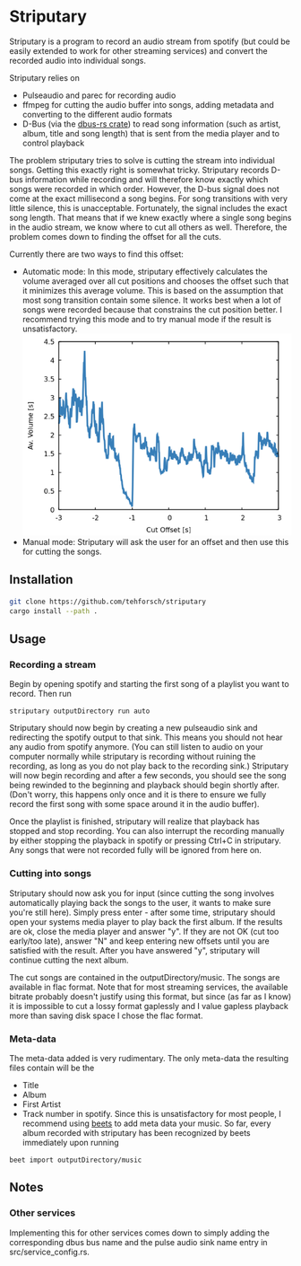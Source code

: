 # Striputary
Striputary is a program to record an audio stream from spotify (but could be easily extended to work for other streaming services) and convert the recorded audio into individual songs. 

Striputary relies on 
* Pulseaudio and parec for recording audio
* ffmpeg for cutting the audio buffer into songs, adding metadata and converting to the different audio formats
* D-Bus (via the [dbus-rs crate](https://github.com/diwic/dbus-rs)) to read song information (such as artist, album, title and song length) that is sent from the media player and to control playback

The problem striputary tries to solve is cutting the stream into individual songs. Getting this exactly right is somewhat tricky. Striputary records D-bus information while recording and will therefore know exactly which songs were recorded in which order. However, the D-bus signal does not come at the exact millisecond a song begins. For song transitions with very little silence, this is unacceptable. Fortunately, the signal includes the exact song length. That means that if we knew exactly where a single song begins in the audio stream, we know where to cut all others as well. Therefore, the problem comes down to finding the offset for all the cuts.

Currently there are two ways to find this offset:

* Automatic mode: In this mode, striputary effectively calculates the volume averaged over all cut positions and chooses the offset such that it minimizes this average volume. This is based on the assumption that most song transition contain some silence. It works best when a lot of songs were recorded because that constrains the cut position better. I recommend trying this mode and to try manual mode if the result is unsatisfactory.
![Average volume at cuts over cut offset](https://github.com/tehforsch/striputary/blob/master/pics/volumePlot.png?raw=true)
* Manual mode: Striputary will ask the user for an offset and then use this for cutting the songs.

## Installation
```bash
git clone https://github.com/tehforsch/striputary
cargo install --path .
```

## Usage
### Recording a stream
Begin by opening spotify and starting the first song of a playlist you want to record.
Then run
```
striputary outputDirectory run auto
```

Striputary should now begin by creating a new pulseaudio sink and redirecting the spotify output to that sink. This means you should not hear any audio from spotify anymore. (You can still listen to audio on your computer normally while striputary is recording without ruining the recording, as long as you do not play back to the recording sink.)
Striputary will now begin recording and after a few seconds, you should see the song being rewinded to the beginning and playback should begin shortly after. (Don't worry, this happens only once and it is there to ensure we fully record the first song with some space around it in the audio buffer).

Once the playlist is finished, striputary will realize that playback has stopped and stop recording. You can also interrupt the recording manually by either stopping the playback in spotify or pressing Ctrl+C in striputary. Any songs that were not recorded fully will be ignored from here on.

### Cutting into songs
Striputary should now ask you for input (since cutting the song involves automatically playing back the songs to the user, it wants to make sure you're still here). Simply press enter - after some time, striputary should open your systems media player to play back the first album. If the results are ok, close the media player and answer "y". If they are not OK (cut too early/too late), answer "N" and keep entering new offsets until you are satisfied with the result.
After you have answered "y", striputary will continue cutting the next album.

The cut songs are contained in the outputDirectory/music. The songs are available in flac format. Note that for most streaming services, the available bitrate probably doesn't justify using this format, but since (as far as I know) it is impossible to cut a lossy format gaplessly and I value gapless playback more than saving disk space I chose the flac format. 

### Meta-data
The meta-data added is very rudimentary. The only meta-data the resulting files contain will be the 
* Title
* Album
* First Artist
* Track number
in spotify.
Since this is unsatisfactory for most people, I recommend using [beets](http://beets.io/) to add meta data your music. So far, every album recorded with striputary has been recognized by beets immediately upon running
```
beet import outputDirectory/music
```

## Notes
### Other services
Implementing this for other services comes down to simply adding the corresponding dbus bus name and the pulse audio sink name entry in src/service_config.rs.
